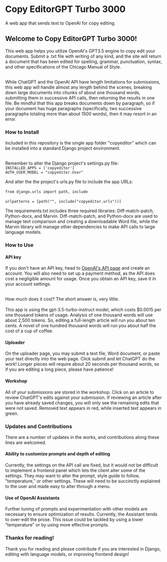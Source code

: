 # Copy EditorGPT Turbo 3000
A web app that sends text to OpenAI for copy editing.

<h2>Welcome to Copy EditorGPT Turbo 3000!</h2>
This web app helps you utilize OpenAI's GPT3.5 engine to copy edit your documents. Submit a .txt file with writing of any kind, and the site will return a document that has been edited for spelling, grammar, punctuation, syntax, and other specifications of the Chicago Manual of Style.<br><br> 

While ChatGPT and the OpenAI API have length limitations for submissions, this web app will handle almost any length behind the scenes, breaking down large documents into chunks of about one thousand words, submitting them in successive API calls, then returning the results in one file. Be mindful that this app breaks documents down by paragraph, so if your document has huge paragraphs (specifically, two successive paragraphs totaling more than about 1500 words), then it may resort in an error. 

<h3>How to Install</h3>
Included in this repository is the single app folder "copyeditor" which can be installed into a standard Django project environment.<br><br> 

Remember to alter the Django project's settings.py file:<br>
`INSTALLED_APPS = ['copyeditor']`<br>
`AUTH_USER_MODEL = "copyeditor.User"`

And alter the the project's urls.py file to include the app URLs:<br><br>
`from django.urls import path, include`<br><br>
`urlpatterns = [path("", include("copyeditor.urls"))]`

The requirements.txt includes three required libraries: Diff-match-patch, Python-docx, and Marvin. Diff-match-patch, and Python-docx are used to manage text comparison and creating a downloadable Word file, while the Marvin library will manage other dependencies to make API calls to large language models.

<h3>How to Use</h3>

<h4>API key</h4>
If you don't have an API key, head to <a href="https://platform.openai.com/account/api-keys/" target="_blank">OpenAI's API page</a> and create an account. You will also need to set up a payment method, as the API does cost a negligible amount for usage. Once you obtain an API key, save it in your account settings.<br><br>

How much does it cost? The short answer is, very little.<br><br>
This app is using the gpt-3.5-turbo-instruct model, which costs $0.0015 per one thousand tokens of usage. Analysis of one thousand words will use about 2,500 tokens. So, editing a full-length article will run you about ten cents. A novel of one hundred thousand words will run you about half the cost of a cup of coffee.

<h4>Uploader</h4>
On the uploader page, you may submit a text file, Word document, or paste your text directly into the web page. Click submit and let ChatGPT do the work! Longer pieces will require about 20 seconds per thousand words, so if you are editing a long piece, please have patience!

<h4>Workshop</h4>
All of your submissions are stored in the workshop. Click on an article to review ChatGPT's edits against your submission. If reviewing an article after you have already saved changes, you will only see the remaining edits that were not saved. Removed text appears in red, while inserted text appears in green.

<h3>Updates and Contributions</h3>
There are a number of updates in the works, and contributions along these lines are welcomed.

<h4>Ability to customize prompts and depth of editing</h4>
Currently, the settings on the API call are fixed, but it would not be difficult to implement a frontend panel which lets the client alter some of the settings. They may want to alter the prompt, style guide to follow, "temperature," or other settings. These will need to be succinctly explained to the user and made easy to alter through a menu.

<h4>Use of OpenAI Assistants</h4>
Further tuning of prompts and experimentation with other models are necessary to ensure optimization of results. Currently, the Assistant tends to over-edit the prose. This issue could be tackled by using a lower "temperature" or by using more effective prompts.

<h3>Thanks for reading!</h3>
Thank you for reading and please contribute if you are interested in Django, editing with language models, or improving frontend design!